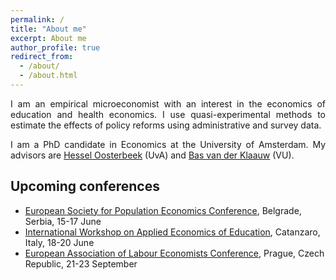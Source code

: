 ```yaml
---
permalink: /
title: "About me"
excerpt: About me
author_profile: true
redirect_from: 
  - /about/
  - /about.html
---
```


<p align="justify">  
I am an empirical microeconomist with an interest in the economics of education and health economics. I use quasi-experimental methods to estimate the effects of policy reforms using administrative and survey data.   
</p>
<p align="justify">
I am a PhD candidate in Economics at the University of Amsterdam. My advisors are <a href="https://oosterbeek.economists.nl">Hessel Oosterbeek</a> (UvA) and <a href="https://personal.vu.nl/b.vander.klaauw/">Bas van der Klaauw</a> (VU).
</p>

## Upcoming conferences

- [European Society for Population Economics Conference](https://www.espe.org), Belgrade, Serbia, 15-17 June
- [International Workshop on Applied Economics of Education](https://www.iwaee.org/home/), Catanzaro, Italy, 18-20 June
- [European Association of Labour Economists Conference](https://eale2023prague.eu), Prague, Czech Republic, 21-23 September

